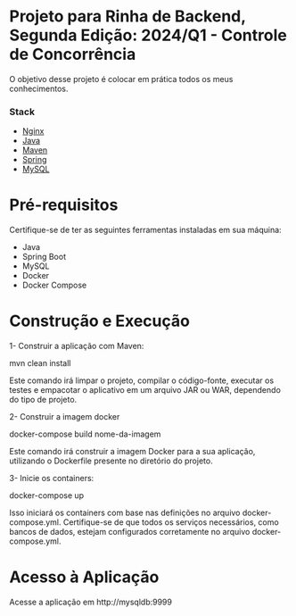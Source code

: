 # Projeto para Rinha de Backend, Segunda Edição: 2024/Q1 - Controle de Concorrência

O objetivo desse projeto é colocar em prática todos os meus conhecimentos.

### Stack
- [Nginx](https://www.nginx.com)
- [Java](https://www.java.com/pt-BR/)
- [Maven](https://www.maven.org/)
- [Spring](https://spring.io/)
- [MySQL](https://www.mysql.org)

# Pré-requisitos
Certifique-se de ter as seguintes ferramentas instaladas em sua máquina:

- Java
- Spring Boot
- MySQL
- Docker
- Docker Compose

# Construção e Execução

1- Construir a aplicação com Maven:
 
 mvn clean install

 Este comando irá limpar o projeto, compilar o código-fonte, executar os testes e empacotar o aplicativo em um arquivo JAR ou WAR, dependendo do tipo de projeto.


2- Construir a imagem docker

 docker-compose build nome-da-imagem

 Este comando irá construir a imagem Docker para a sua aplicação, utilizando o Dockerfile presente no diretório do projeto.

3- Inicie os containers:

 docker-compose up

 Isso iniciará os containers com base nas definições no arquivo docker-compose.yml. Certifique-se de que todos os serviços necessários, como bancos de dados, estejam configurados corretamente no arquivo docker-compose.yml.

# Acesso à Aplicação
Acesse a aplicação em http://mysqldb:9999